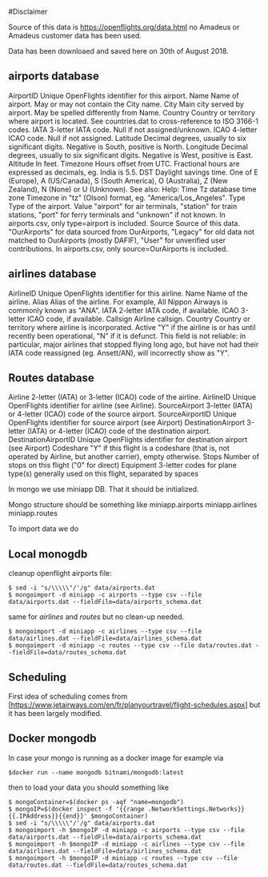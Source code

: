#Disclaimer

Source of this data is https://openflights.org/data.html no Amadeus or Amadeus customer data has been used.

Data has been downloaed and saved here on 30th of August 2018.

## airports database

AirportID	Unique OpenFlights identifier for this airport.
Name	Name of airport. May or may not contain the City name.
City	Main city served by airport. May be spelled differently from Name.
Country	Country or territory where airport is located. See countries.dat to cross-reference to ISO 3166-1 codes.
IATA	3-letter IATA code. Null if not assigned/unknown.
ICAO	4-letter ICAO code. Null if not assigned.
Latitude	Decimal degrees, usually to six significant digits. Negative is South, positive is North.
Longitude	Decimal degrees, usually to six significant digits. Negative is West, positive is East.
Altitude	In feet.
Timezone	Hours offset from UTC. Fractional hours are expressed as decimals, eg. India is 5.5.
DST	Daylight savings time. One of E (Europe), A (US/Canada), S (South America), O (Australia), Z (New Zealand), N (None) or U (Unknown). See also: Help: Time
Tz database time zone	Timezone in "tz" (Olson) format, eg. "America/Los_Angeles".
Type	Type of the airport. Value "airport" for air terminals, "station" for train stations, "port" for ferry terminals and "unknown" if not known. In airports.csv, only type=airport is included.
Source	Source of this data. "OurAirports" for data sourced from OurAirports, "Legacy" for old data not matched to OurAirports (mostly DAFIF), "User" for unverified user contributions. In airports.csv, only source=OurAirports is included.


## airlines database

AirlineID	Unique OpenFlights identifier for this airline.
Name	Name of the airline.
Alias	Alias of the airline. For example, All Nippon Airways is commonly known as "ANA".
IATA	2-letter IATA code, if available.
ICAO	3-letter ICAO code, if available.
Callsign	Airline callsign.
Country	Country or territory where airline is incorporated.
Active	"Y" if the airline is or has until recently been operational, "N" if it is defunct. This field is not reliable: in particular, major airlines that stopped flying long ago, but have not had their IATA code reassigned (eg. Ansett/AN), will incorrectly show as "Y".



## Routes database

Airline	2-letter (IATA) or 3-letter (ICAO) code of the airline.
AirlineID	Unique OpenFlights identifier for airline (see Airline).
SourceAirport	3-letter (IATA) or 4-letter (ICAO) code of the source airport.
SourceAirportID	Unique OpenFlights identifier for source airport (see Airport)
DestinationAirport	3-letter (IATA) or 4-letter (ICAO) code of the destination airport.
DestinationAirportID	Unique OpenFlights identifier for destination airport (see Airport)
Codeshare	"Y" if this flight is a codeshare (that is, not operated by Airline, but another carrier), empty otherwise.
Stops	Number of stops on this flight ("0" for direct)
Equipment	3-letter codes for plane type(s) generally used on this flight, separated by spaces



In mongo we use miniapp DB. That it should be initialized.

Mongo structure should be something like
miniapp.airports
miniapp.airlines
miniapp.routes

To import data we do


## Local monogdb

cleanup openflight airports file:

```shell
$ sed -i "s/\\\\\"/'/g" data/airports.dat
$ mongoimport -d miniapp -c airports --type csv --file data/airports.dat --fieldFile=data/airports_schema.dat
```

same for _airlines_ and _routes_ but no clean-up needed.

```shell
$ mongoimport -d miniapp -c airlines --type csv --file data/airlines.dat --fieldFile=data/airlines_schema.dat
$ mongoimport -d miniapp -c routes --type csv --file data/routes.dat --fieldFile=data/routes_schema.dat
```

## Scheduling

First idea of scheduling comes from [https://www.jetairways.com/en/fr/planyourtravel/flight-schedules.aspx] but it has been largely modified.


## Docker mongodb

In case your mongo is running as a docker image for example via

```shell
$docker run --name mongodb bitnami/mongodb:latest
```

then to load your data you should something like

```shell
$ mongoContainer=$(docker ps -aqf "name=mongodb")
$ mongoIP=$(docker inspect -f '{{range .NetworkSettings.Networks}}{{.IPAddress}}{{end}}' $mongoContainer)
$ sed -i "s/\\\\\"/'/g" data/airports.dat
$ mongoimport -h $mongoIP -d miniapp -c airports --type csv --file data/airports.dat --fieldFile=data/airports_schema.dat
$ mongoimport -h $mongoIP -d miniapp -c airlines --type csv --file data/airlines.dat --fieldFile=data/airlines_schema.dat
$ mongoimport -h $mongoIP -d miniapp -c routes --type csv --file data/routes.dat --fieldFile=data/routes_schema.dat
```
